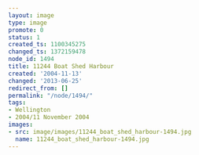 ```yaml
---
layout: image
type: image
promote: 0
status: 1
created_ts: 1100345275
changed_ts: 1372159478
node_id: 1494
title: 11244 Boat Shed Harbour
created: '2004-11-13'
changed: '2013-06-25'
redirect_from: []
permalink: "/node/1494/"
tags:
- Wellington
- 2004/11 November 2004
images:
- src: image/images/11244_boat_shed_harbour-1494.jpg
  name: 11244_boat_shed_harbour-1494.jpg
---
```


